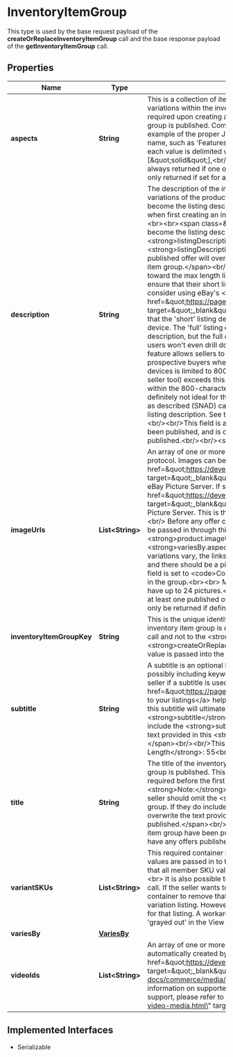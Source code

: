 

# InventoryItemGroup

This type is used by the base request payload of the <strong>createOrReplaceInventoryItemGroup</strong> call and the base response payload of the <strong>getInventoryItemGroup</strong> call.
## Properties

Name | Type | Description | Notes
------------ | ------------- | ------------- | -------------
**aspects** | **String** | This is a collection of item specifics (aka product aspects) name-value pairs that are shared by all product variations within the inventory item group. Common aspects for the inventory item group are not immediately required upon creating an inventory item group, but these aspects will be required before the first offer of the group is published. Common aspects for a men&#39;s t-shirt might be pattern and sleeve length. Below is an example of the proper JSON syntax to use when manually inputting item specifics. Note that one item specific name, such as &#39;Features&#39;, can have more than one value. If an item specific name has more than one value, each value is delimited with a comma.&lt;br/&gt; &lt;pre&gt;&lt;code&gt;\&quot;aspects\&quot;: {&lt;br/&gt; \&quot;pattern\&quot;: [\&quot;solid\&quot;],&lt;br/&gt; \&quot;sleeves\&quot;: [\&quot;short\&quot;]&lt;br/&gt; }&lt;/code&gt;&lt;/pre&gt;This container is always returned if one or more offers associated with the inventory item group have been published, and is only returned if set for an inventory item group if that group has yet to have any offers published.&lt;br/&gt; |  [optional]
**description** | **String** | The description of the inventory item group. This description should fully describe the product and the variations of the product that are available in the inventory item group, since this description will ultimately become the listing description once the first offer of the group is published. This field is not initially required when first creating an inventory item group, but will be required before the first offer of the group is published. &lt;br&gt;&lt;br&gt;&lt;span class&#x3D;\&quot;tablenote\&quot;&gt; &lt;strong&gt;Note:&lt;/strong&gt; Since this description will ultimately  become the listing description in a multiple-variation listing, the seller should omit the &lt;strong&gt;listingDescription&lt;/strong&gt; field when creating the offers for each variation. If they include the &lt;strong&gt;listingDescription&lt;/strong&gt; field for the individual offer(s) in an item group, the text in that field for a published offer will overwrite the text provided in this &lt;strong&gt;description&lt;/strong&gt; field for the inventory item group.&lt;/span&gt;&lt;br/&gt;&lt;br/&gt;HTML tags and markup can be used in this field, but each character counts toward the max length limit.&lt;br/&gt;&lt;br/&gt;&lt;span class&#x3D;\&quot;tablenote\&quot;&gt; &lt;strong&gt;Note:&lt;/strong&gt; To ensure that their short listing description is optimized when viewed on mobile devices, sellers should strongly consider using eBay&#39;s &lt;a href&#x3D;\&quot;https://pages.ebay.com/sell/itemdescription/customizeyoursummary.html\&quot; target&#x3D;\&quot;_blank\&quot;&gt;View Item description summary feature&lt;/a&gt; when listing their items. Keep in mind that the &#39;short&#39; listing description is what prospective buyers first see when they view the listing on a mobile device. The &#39;full&#39; listing description is also available to mobile users when they click on the short listing description, but the full description is not automatically optimized for viewing in mobile devices, and many users won&#39;t even drill down to the full description.&lt;br&gt;&lt;br&gt; Using HTML div and span tag attributes, this feature allows sellers to customize and fully control the short listing description that is displayed to prospective buyers when viewing the listing on a mobile device. The short listing description on mobile devices is limited to 800 characters, and whenever the full listing description (provided in this field, in UI, or seller tool) exceeds this limit, eBay uses a special algorithm to derive the best possible short listing description within the 800-character limit. However, due to some short listing description content being removed, it is definitely not ideal for the seller, and could lead to a bad buyer experience and possibly to a Significantly not as described (SNAD) case, since the buyer may not get complete details on the item when viewing the short listing description. See the eBay help page for more details on using the HTML div and span tags.&lt;/span&gt;&lt;br/&gt;&lt;br/&gt;This field is always returned if one or more offers associated with the inventory item group have been published, and is only returned if set for an inventory item group if that group has yet to have any offers published.&lt;br/&gt;&lt;br/&gt;&lt;strong&gt;Max Length&lt;/strong&gt;: 500000 (which includes HTML markup/tags)&lt;br&gt; |  [optional]
**imageUrls** | **List&lt;String&gt;** | An array of one or more links to images for the inventory item group. URLs must use the \&quot;HTTPS\&quot; protocol. Images can be self-hosted by the seller, or sellers can use the &lt;a href&#x3D;\&quot;https://developer.ebay.com/Devzone/XML/docs/Reference/eBay/UploadSiteHostedPictures.html\&quot; target&#x3D;\&quot;_blank\&quot;&gt;UploadSiteHostedPictures&lt;/a&gt; call of the Trading API to upload images to an eBay Picture Server. If successful, the response of the &lt;a href&#x3D;\&quot;https://developer.ebay.com/Devzone/XML/docs/Reference/eBay/UploadSiteHostedPictures.html\&quot; target&#x3D;\&quot;_blank\&quot;&gt;UploadSiteHostedPictures&lt;/a&gt; call will contain a full URL to the image on an eBay Picture Server. This is the URL that will be passed in through the &lt;strong&gt;imageUrls&lt;/strong&gt; array. &lt;br/&gt;&lt;br/&gt; Before any offer can be published, at least one image must exist for the offer. Links to images can either be passed in through this &lt;strong&gt;imageUrls&lt;/strong&gt; container, or they can be passed in through the &lt;strong&gt;product.imageUrls&lt;/strong&gt; container when creating each inventory item in the group. If the &lt;strong&gt;variesBy.aspectsImageVariesBy&lt;/strong&gt; field is used to specify the main product aspect where the variations vary, the links to the images must be passed in through this &lt;strong&gt;imageUrls&lt;/strong&gt; container, and there should be a picture for each variation. So, if the &lt;strong&gt;variesBy.aspectsImageVariesBy&lt;/strong&gt; field is set to &lt;code&gt;Color&lt;/code&gt;, a link should be included to an image demonstrating each available color in the group.&lt;br&gt;&lt;br&gt; Most eBay sites support up to 12 pictures free of charge, and eBay Motors listings can have up to 24 pictures.&lt;br/&gt;&lt;br/&gt; This container will always be returned for an inventory item group that has at least one published offer since a published offer will always have at least one picture, but this container will only be returned if defined for inventory item groups that have yet to have any published offers. |  [optional]
**inventoryItemGroupKey** | **String** | This is the unique identifier of the inventory item group. This identifier is created by the seller when an inventory item group is created. This field is only applicable to the &lt;strong&gt;getInventoryItemGroup&lt;/strong&gt; call and not to the &lt;strong&gt;createOrReplaceInventoryItemGroup&lt;/strong&gt; call. In the &lt;strong&gt;createOrReplaceInventoryItemGroup&lt;/strong&gt; call, the &lt;strong&gt;inventoryItemGroupKey&lt;/strong&gt; value is passed into the end of the call URI instead.  |  [optional]
**subtitle** | **String** | A subtitle is an optional listing feature that allows the seller to provide more information about the product, possibly including keywords that may assist with search results. An additional listing fee will be charged to the seller if a subtitle is used. For more information on using listing subtitles on the US site, see the &lt;a href&#x3D;\&quot;https://pages.ebay.com/help/sell/itemsubtitle.html\&quot; target&#x3D;\&quot;_blank\&quot;&gt;Adding a subtitle to your listings&lt;/a&gt; help page. &lt;br&gt;&lt;br&gt;&lt;span class&#x3D;\&quot;tablenote\&quot;&gt; &lt;strong&gt;Note:&lt;/strong&gt; Since this subtitle will ultimately  become the subtitle in a multiple-variation listing, the seller should not include the &lt;strong&gt;subtitle&lt;/strong&gt; field when creating the inventory items that are members of the group. If they do include the &lt;strong&gt;subtitle&lt;/strong&gt; field in an inventory item record, the text in that field will overwrite the text provided in this &lt;strong&gt;subtitle&lt;/strong&gt; field for each inventory item in the group that is published.&lt;/span&gt;&lt;br/&gt;&lt;br/&gt;This field will only be returned if set for an inventory item.&lt;br/&gt;&lt;br/&gt;&lt;strong&gt;Max Length&lt;/strong&gt;: 55&lt;br/&gt; |  [optional]
**title** | **String** | The title of the inventory item group. This title will ultimately become the listing title once the first offer of the group is published. This field is not initially required when first creating an inventory item group, but will be required before the first offer of the group is published.&lt;br&gt;&lt;br&gt;&lt;span class&#x3D;\&quot;tablenote\&quot;&gt; &lt;strong&gt;Note:&lt;/strong&gt; Since this title will ultimately  become the listing title in a multiple-variation listing, the seller should omit the &lt;strong&gt;title&lt;/strong&gt; field when creating the inventory items that are members of the group. If they do include the &lt;strong&gt;title&lt;/strong&gt; field in an inventory item record, the text in that field will overwrite the text provided in this &lt;strong&gt;title&lt;/strong&gt; field for each inventory item in the group that is published.&lt;/span&gt;&lt;br/&gt;&lt;br/&gt; This field is always returned if one or more offers associated with the inventory item group have been published, and is only returned if set for an inventory item group if that group has yet to have any offers published.&lt;br/&gt;&lt;br/&gt;&lt;strong&gt;Max Length&lt;/strong&gt;: 80 &lt;br/&gt; |  [optional]
**variantSKUs** | **List&lt;String&gt;** | This required container is used to assign individual inventory items to the inventory item group. Multiple SKU values are passed in to this container. If updating an existing inventory item group, the seller should make sure that all member SKU values are passed in, as long as the seller wants that SKU to remain in the group.&lt;br&gt;&lt;br&gt; It is also possible to add or remove SKUs with a &lt;strong&gt;createOrReplaceInventoryItemGroup&lt;/strong&gt; call. If the seller wants to remove a SKU from the group, that seller will just omit that SKU value from this container to remove that inventory item/SKU from the inventory item group and any published, multiple-variation listing. However, a variation cannot be removed from the group if that variation has one or more sales for that listing. A workaround for this is to set that variation&#39;s quantity to &lt;code&gt;0&lt;/code&gt; and it will be &#39;grayed out&#39; in the View Item page.&lt;br&gt;&lt;br&gt;This container is always returned. |  [optional]
**variesBy** | [**VariesBy**](VariesBy.md) |  |  [optional]
**videoIds** | **List&lt;String&gt;** | An array of one or more VideoId values for the inventory item group. A VideoId is a unique identifier that is automatically created by eBay when a seller successfully uploads a video to eBay using the  &lt;a href&#x3D;\&quot;https://developer.ebay.com/api-docs/commerce/media/resources/video/methods/uploadVideo\&quot; target&#x3D;\&quot;_blank\&quot;&gt;uploadVideo&lt;/a&gt; method of the &lt;a href&#x3D;\&quot;https://developer.ebay.com/api-docs/commerce/media/overview.html\&quot; target&#x3D;\&quot;_blank\&quot;&gt;Media API&lt;/a&gt;.&lt;br /&gt;&lt;br /&gt;For information on supported marketplaces and platforms, as well as other requirements and limitations of video support, please refer to &lt;a href&#x3D;\&quot;https://developer.ebay.com/api-docs/sell/static/inventory/managing-video-media.html\&quot; target&#x3D;\&quot;_blank\&quot;&gt;Managing videos&lt;/a&gt;. |  [optional]


## Implemented Interfaces

* Serializable


